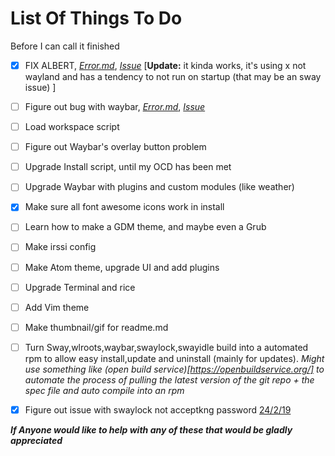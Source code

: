 # List Of Things To Do
Before I can call it finished

- [x] FIX ALBERT, [*Error.md*](https://github.com/GeoDerp/Fedora-Sway-WM-Build-/blob/master/AlbertErrors.md), [*Issue*](https://github.com/albertlauncher/albert/issues/768) 
[**Update:** it kinda works, it's using x not wayland and has a tendency to not run on startup (that may be an sway issue) ]
- [ ] Figure out bug with waybar, [*Error.md*](https://github.com/GeoDerp/Fedora-Sway-WM-Build-/blob/master/WaybarError.md), [*Issue*](https://github.com/Alexays/Waybar/issues/182) 
- [ ] Load workspace script
- [ ] Figure out Waybar's overlay button problem
- [ ] Upgrade Install script, until my OCD has been met
- [ ] Upgrade Waybar with plugins and custom modules (like weather)
- [x] Make sure all font awesome icons work in install
- [ ] Learn how to make a GDM theme, and maybe even a Grub
- [ ] Make irssi config
- [ ] Make Atom theme, upgrade UI and add plugins 
- [ ] Upgrade Terminal and rice 
- [ ] Add Vim theme 
- [ ] Make thumbnail/gif for readme.md 
- [ ] Turn Sway,wlroots,waybar,swaylock,swayidle build into a automated rpm to allow easy install,update and uninstall (mainly for updates).
*Might use something like (open build service)[https://openbuildservice.org/] to automate the process of pulling the latest version of the git repo + the spec file and auto compile into an rpm*
- [x] Figure out issue with swaylock not acceptkng password [24/2/19](https://github.com/GeoDerp/Fedora-Sway-WM-Build-/commit/5db0a8b39b4cdc83d8a9ba77414aab04889958c1)


***If Anyone would like to help with any of these that would be gladly appreciated***
